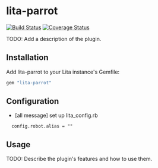 # lita-parrot

[![Build Status](https://travis-ci.org/koudaiii/lita-parrot.png?branch=master)](https://travis-ci.org/koudaiii/lita-parrot)
[![Coverage Status](https://coveralls.io/repos/koudaiii/lita-parrot/badge.png)](https://coveralls.io/r/koudaiii/lita-parrot)

TODO: Add a description of the plugin.

## Installation

Add lita-parrot to your Lita instance's Gemfile:

``` ruby
gem "lita-parrot"
```

## Configuration

* [all message] set up lita_config.rb

```
  config.robot.alias = ""
```

## Usage

TODO: Describe the plugin's features and how to use them.
